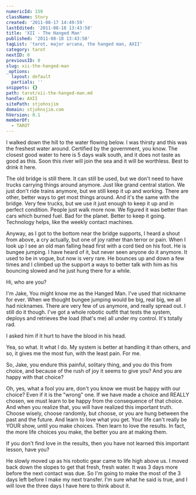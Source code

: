 ```yaml
---
numericId: 159
className: Story
created: '2011-08-17 14:49:59'
lastEdited: '2011-08-18 13:43:58'
title: 'XII - The Hanged Man'
published: '2011-08-18 13:43:58'
tagList: 'tarot, major arcana, the hanged man, AXII'
category: tarot
nextID: 0
previousID: 0
slug: xii-the-hanged-man
_options:
  layout: default
  partials: ''
snippets: {}
path: tarot/xii-the-hanged-man.md
handle: AXII
sitePath: stjohnsjim
domain: stjohnsjim.com
hVersion: 0.1
memberOf:
  - TAROT
---
```


I walked down the hill to the water flowing below. I was thirsty and this was the freshest water around. Certified by the government, you know. The closest good water to here is 5 days walk south, and it does not taste as good as this. Soon this river will join the sea and it will be worthless. Best to drink it here.

The old bridge is still there. It can still be used, but we don't need to have trucks carrying things around anymore. Just like grand central station. We just don't ride trains anymore, but we still keep it up and working. There are other, better ways to get most things around. And it's the same with the bridge. Very few trucks, but we use it just enough to keep it up and in perfect condition. People just walk more now. We figured it was better than cars which burned fuel. Bad for the planet. Better to keep it going. Technology helps, like the weekly contact machines.

Anyway, as I got to the bottom near the bridge supports, I heard a shout from above, a cry actually, but one of joy rather than terror or pain. When I look up I see an old man falling head first with a cord tied on his foot. He is bungee jumping. I have heard of it, but never seen anyone do it anymore. It used to be in vogue, but now is very rare. He bounces up and down a few times and I climbed up the support a ways to better talk with him as his bouncing slowed and he just hung there for a while.

Hi, who are you?

I'm Jake, You might know me as the Hanged Man. I've used that nickname for ever. When we thought bungee jumping would be big, real big, we all had nicknames. There are very few of us anymore, and really spread out. I still do it though. I've got a whole robotic outfit that tests the system, deploys and retrieves the load (that's me) all under my control. It's totally rad.

I asked him if it hurt to have the blood in his head.

Yea, so what. It what I do. My system is better at handling it than others, and so, it gives me the most fun, with the least pain. For me.

So, Jake, you endure this painful, solitary thing, and you do this from choice, and because of the rush of joy it seems to give you? And you are happy with that choice?

Oh, yes, what a fool you are, don't you know we must be happy with our choice? Even if it is the "wrong" one. If we have made a choice and REALLY chosen, we must learn to be happy from the consequence of that choice. And when you realize that, you will have realized this important truth. Choose wisely, choose randomly, but choose, or you are hung between the past and the future. And learn to love what you get. Your life can't really be YOUR show, until you make choices. Then learn to love the results. In fact, the more life choices you make, the better you are at making them.

If you don't find love in the results, then you have not learned this important lesson, have you?

He slowly moved up as his robotic gear came to life high above us. I moved back down the slopes to get that fresh, fresh water. It was 3 days more before the next contact was due. So I'm going to make the most of the 3 days left before I make my next transfer. I'm sure what he said is true, and I will love the three days I have here to think about it.

